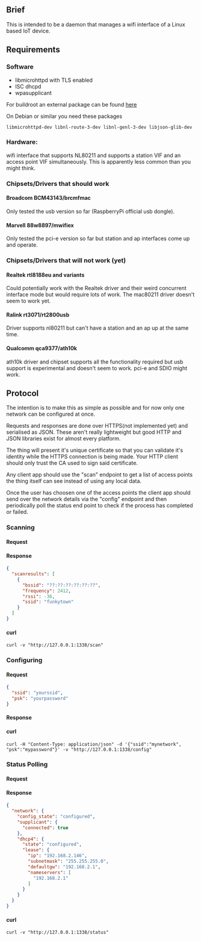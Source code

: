## Brief
This is intended to be a daemon that manages a wifi interface of
a Linux based IoT device.

## Requirements

### Software
* libmicrohttpd with TLS enabled
* ISC dhcpd
* wpasupplicant

For buildroot an external package can be found [here](https://github.com/thingyjp/thingymcconfig-buildroot)

On Debian or similar you need these packages

```libmicrohttpd-dev libnl-route-3-dev libnl-genl-3-dev libjson-glib-dev```
 
### Hardware:
wifi interface that supports NL80211 and supports a station VIF 
and an access point VIF simultaneously. This is apparently less
common than you might think. 

### Chipsets/Drivers that should work
#### Broadcom BCM43143/brcmfmac
Only tested the usb version so far (RaspberryPi official usb dongle).
#### Marvell 88w8897/mwifiex
Only tested the pci-e version so far but station and ap interfaces
come up and operate.
 
### Chipsets/Drivers that will not work (yet)
#### Realtek rtl8188eu and variants
Could potentially work with the Realtek driver and their weird 
concurrent interface mode but would require lots of work. The
mac80211 driver doesn't seem to work yet.
 
#### Ralink rt3071/rt2800usb
Driver supports nl80211 but can't have a station and an ap up 
at the same time.

#### Qualcomm qca9377/ath10k
ath10k driver and chipset supports all the functionality required
but usb support is experimental and doesn't seem to work. pci-e and SDIO
might work.

## Protocol
The intention is to make this as simple as possible and for now
only one network can be configured at once.

Requests and responses are done over HTTPS(not implemented yet) and serialised as JSON.
These aren't really lightweight but good HTTP and JSON libraries 
exist for almost every platform.

The thing will present it's unique certificate so that you can
validate it's identity while the HTTPS connection is being made.
Your HTTP client should only trust the CA used to sign said certificate. 

Any client app should use the "scan" endpoint to get a list of
access points the thing itself can see instead of using any local
data.

Once the user has choosen one of the access points the client app
should send over the network details via the "config" endpoint and
then periodically poll the status end point to check if the process
has completed or failed.

### Scanning
#### Request
#### Response
```json
{
  "scanresults": [
    {
      "bssid": "??:??:??:??:??:??",
      "frequency": 2412,
      "rssi": -36,
      "ssid": "funkytown"
    }
  ]
}
```
#### curl
```
curl -v "http://127.0.0.1:1338/scan"
```

### Configuring
#### Request
```json
{
  "ssid": "yourssid",
  "psk": "yourpassword"
}
```
#### Response
#### curl
```
curl -H "Content-Type: application/json" -d '{"ssid":"mynetwork", "psk":"mypassword"}' -v "http://127.0.0.1:1338/config"
```

### Status Polling
#### Request
#### Response
```json
{
  "network": {
    "config_state": "configured",
    "supplicant": {
      "connected": true
    },
    "dhcp4": {
      "state": "configured",
      "lease": {
        "ip": "192.168.2.146",
        "subnetmask": "255.255.255.0",
        "defaultgw": "192.168.2.1",
        "nameservers": [
          "192.168.2.1"
        ]
      }
    }
  }
}
```
#### curl
```
curl -v "http://127.0.0.1:1338/status"
```
